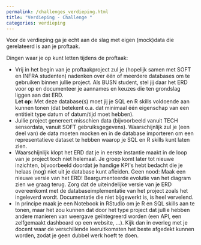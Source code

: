 ```yaml
---
permalink: /challenges_verdieping.html
title: "Verdieping - Challenge "
categories: verdieping
---
```


Voor de verdieping ga je echt aan de slag met eigen (mock)data die gerelateerd is aan je proftaak.

Dingen waar je op kunt letten tijdens de proftaak:
* Vrij in het begin van je proftaakproject zul je (hopelijk samen met SOFT en INFRA studenten) nadenken over één of meerdere databases om te gebruiken binnen jullie project. Als BUSN student, stel jij daar het ERD voor op en documenteer je aannames en keuzes die ten grondslag liggen aan dat ERD.   
**Let op:** Met deze database(s) moet jij je SQL en R skills voldoende aan kunnen tonen (dat betekent o.a. dat minimaal één eigenschap van een entitieit type datum of datum/tijd moet hebben).
* Jullie project genereert misschien data (bijvoorbeeld vanuit TECH sensordata, vanuit SOFT gebruiksgegevens). Waarschijnlijk zul je (een deel van) de data moeten mocken en in de database importeren om een representatieve dataset te hebben waarop je SQL en R skills kunt laten zien. 
* Waarschijnlijk klopt het ERD dat je in eerste instantie maakt in de loop van je project toch niet helemaal. Je groep komt later tot nieuwe inzichten, bijvoorbeeld doordat je handige KPI's hebt bedacht die je helaas (nog) niet uit je database kunt afleiden. Geen nood: Maak een nieuwe versie van het ERD! Beargumenteerde evolutie van het diagram zien we graag terug. Zorg dat de uiteindelijke versie van je ERD overeenkomt met de databaseimplementatie van het project zoals het ingeleverd wordt. Documentatie die niet bijgewerkt is, is heel vervelend.
* In principe maak je een Notebook in RStudio om je R en SQL skills aan te tonen, maar het zou kunnen dat door het type project dat jullie hebben andere manieren van weergave geïntegreerd worden (een API, een zelfgemaakt dashboard op een website, ...). Kijk dan in overleg met je docent waar de verschillende leeruitkomsten het beste afgedekt kunnen worden, zodat je geen dubbel werk hoeft te doen.